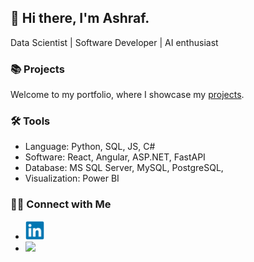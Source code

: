 ## 👋 Hi there, I'm Ashraf. 

Data Scientist | Software Developer | AI enthusiast


### 📚 Projects

Welcome to my portfolio, where I showcase my [projects](https://github.com/ashraf94mj/Portfolio).

### 🛠️ Tools

- Language: Python, SQL, JS, C#
- Software: React, Angular, ASP.NET, FastAPI
- Database: MS SQL Server, MySQL, PostgreSQL, 
- Visualization: Power BI

### 👋🏻 Connect with Me

- <a href="https://www.linkedin.com/in/muhammad-ashraf-jamaal"> <img src="https://raw.githubusercontent.com/devicons/devicon/master/icons/linkedin/linkedin-original.svg" alt="Linkedin" width="30" height="30"/> </a>
- <a href="mailto:ashrafmjamaal@gmail.com"><img src="https://img.shields.io/badge/gmail-D14836?&style=for-the-badge&logo=gmail&logoColor=white"></a> 


